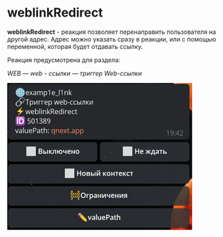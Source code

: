 # weblinkRedirect

**weblinkRedirect** - реакция позволяет перенаправить пользователя на другой адрес. Адрес можно указать сразу в реакции, или с помощью переменной, которая будет отдавать ссылку.

Реакция предусмотрена для раздела: 

_WEB — web - ссылки — триггер Web-ссылки_


![](./1.png)






